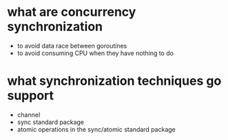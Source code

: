 # what are concurrency synchronization
- to avoid data race between goroutines
- to avoid consuming CPU when they have nothing to do

# what synchronization techniques go support
- channel
- sync standard package
- atomic operations in the sync/atomic standard package